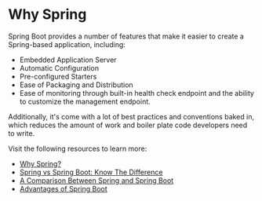 # Why Spring

Spring Boot provides a number of features that make it easier to create a Spring-based application, including:

- Embedded Application Server
- Automatic Configuration
- Pre-configured Starters
- Ease of Packaging and Distribution
- Ease of monitoring through built-in health check endpoint and the ability to customize the management endpoint.

Additionally, it's come with a lot of best practices and conventions baked in, which reduces the amount of work and boiler plate code developers need to write.

Visit the following resources to learn more:

- [Why Spring?](https://spring.io/why-spring)
- [Spring vs Spring Boot: Know The Difference](https://www.interviewbit.com/blog/spring-vs-spring-boot)
- [A Comparison Between Spring and Spring Boot](https://www.baeldung.com/spring-vs-spring-boot)
- [Advantages of Spring Boot](https://www.adservio.fr/post/advantages-of-spring-boot)
